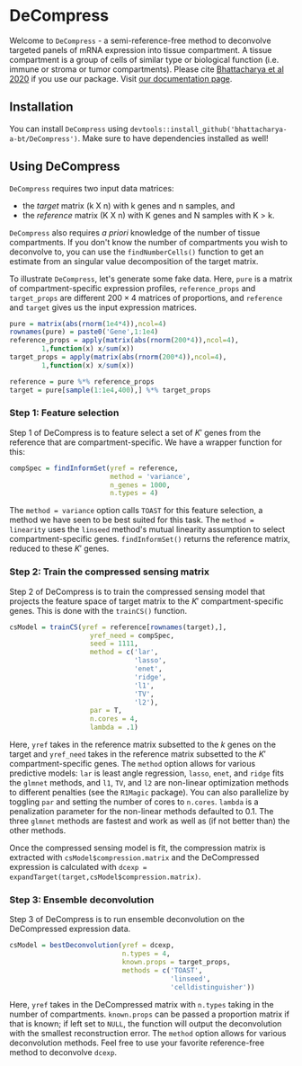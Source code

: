 # DeCompress

Welcome to `DeCompress` - a semi-reference-free method to
deconvolve targeted panels of mRNA expression
into tissue compartment. A tissue compartment is a group
of cells of similar type or biological function (i.e. immune
or stroma or tumor compartments).
Please cite 
[Bhattacharya et al 2020](https://www.biorxiv.org/content/10.1101/2020.08.14.250902v2) 
if you use our package. Visit [our documentation page](https://bhattacharya-a-bt.github.io/DeCompress/).

## Installation

You can install `DeCompress` using 
`devtools::install_github('bhattacharya-a-bt/DeCompress')`.
Make sure to have dependencies installed as well!


## Using DeCompress

`DeCompress` requires two input data matrices:
- the *target* matrix (k X n) with k genes and n samples, and
- the *reference* matrix (K X n) with K genes and N samples with
K > k.

`DeCompress` also requires *a priori* knowledge of the number of tissue
compartments. If you don't know the number of compartments you wish
to deconvolve to, you can use the `findNumberCells()` function to get
an estimate from an singular value decomposition of the target matrix.

To illustrate `DeCompress`, let's generate some fake data.
Here, `pure` is a matrix of compartment-specific expression profiles,
`reference_props` and `target_props` are different $200 \times 4$ matrices
of proportions, and `reference` and `target` gives us the input expression
matrices.

```r
pure = matrix(abs(rnorm(1e4*4)),ncol=4)
rownames(pure) = paste0('Gene',1:1e4)
reference_props = apply(matrix(abs(rnorm(200*4)),ncol=4),
        1,function(x) x/sum(x))
target_props = apply(matrix(abs(rnorm(200*4)),ncol=4),
        1,function(x) x/sum(x))

reference = pure %*% reference_props
target = pure[sample(1:1e4,400),] %*% target_props
```

### Step 1: Feature selection

Step 1 of DeCompress is to feature select a set of $K'$ genes from
the reference that are compartment-specific. 
We have a wrapper function for this:

```r
compSpec = findInformSet(yref = reference,
                         method = 'variance',
                         n_genes = 1000,
                         n.types = 4)
```

The `method = variance` option calls `TOAST` for this feature selection,
a method we have seen to be best suited for this task. The
`method = linearity` uses the `linseed` method's mutual linearity
assumption to select compartment-specific genes. `findInformSet()`
returns the reference matrix, reduced to these $K'$ genes.

### Step 2: Train the compressed sensing matrix

Step 2 of DeCompress is to train the compressed sensing
model that projects the feature space of target matrix to
the $K'$ compartment-specific genes. This is done 
with the `trainCS()` function.

```r
csModel = trainCS(yref = reference[rownames(target),],
                    yref_need = compSpec,
                    seed = 1111,
                    method = c('lar',
                               'lasso',
                               'enet',
                               'ridge',
                               'l1',
                               'TV',
                               'l2'),
                    par = T,
                    n.cores = 4,
                    lambda = .1)
```

Here, `yref` takes in the reference matrix subsetted to
the $k$ genes on the target and `yref_need` takes in the reference matrix
subsetted to the $K'$ compartment-specific genes. The `method` option
allows for various predictive models: `lar` is least angle
regression, `lasso`, `enet`, and `ridge` fits the `glmnet`
methods, and `l1`, `TV`, and `l2` are non-linear optimization
methods to different penalties (see the `R1Magic` package).
You can also parallelize by toggling `par` and setting the number
of cores to `n.cores`. `lambda` is a penalization parameter
for the non-linear methods defaulted to 0.1. The three 
`glmnet` methods are fastest and work as well as (if not better than)
the other methods.

Once the compressed sensing model is fit, the compression
matrix is extracted with `csModel$compression.matrix`
and the DeCompressed expression is calculated with 
`dcexp = expandTarget(target,csModel$compression.matrix)`.

### Step 3: Ensemble deconvolution

Step 3 of DeCompress is to run ensemble deconvolution
on the DeCompressed expression data.

```r
csModel = bestDeconvolution(yref = dcexp,
                            n.types = 4,
                            known.props = target_props,
                            methods = c('TOAST',
                                        'linseed',
                                        'celldistinguisher'))
```

Here, `yref` takes in the DeCompressed matrix with
`n.types` taking in the number of compartments.
`known.props` can be passed a proportion matrix
if that is known; if left set to `NULL`, the
function will output the deconvolution
with the smallest reconstruction error. The `method` option
allows for various deconvolution methods. Feel free to use your
favorite reference-free method to deconvolve `dcexp`.
